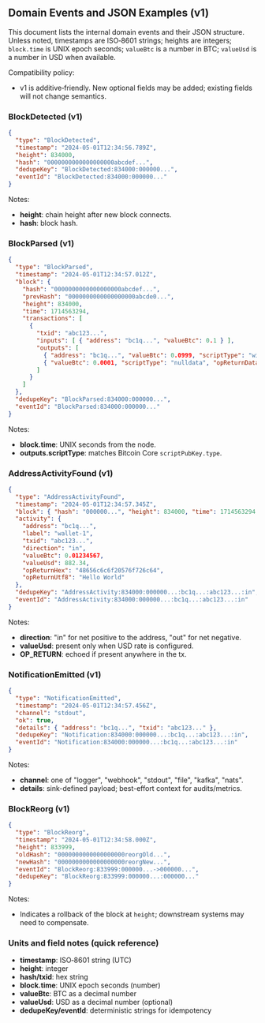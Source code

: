 ## Domain Events and JSON Examples (v1)

This document lists the internal domain events and their JSON structure. Unless noted, timestamps are ISO‑8601 strings; heights are integers; `block.time` is UNIX epoch seconds; `valueBtc` is a number in BTC; `valueUsd` is a number in USD when available.

Compatibility policy:
- v1 is additive‑friendly. New optional fields may be added; existing fields will not change semantics.

### BlockDetected (v1)

```json
{
  "type": "BlockDetected",
  "timestamp": "2024-05-01T12:34:56.789Z",
  "height": 834000,
  "hash": "0000000000000000000abcdef...",
  "dedupeKey": "BlockDetected:834000:000000...",
  "eventId": "BlockDetected:834000:000000..."
}
```

Notes:
- **height**: chain height after new block connects.
- **hash**: block hash.

### BlockParsed (v1)

```json
{
  "type": "BlockParsed",
  "timestamp": "2024-05-01T12:34:57.012Z",
  "block": {
    "hash": "0000000000000000000abcdef...",
    "prevHash": "0000000000000000000abcde0...",
    "height": 834000,
    "time": 1714563294,
    "transactions": [
      {
        "txid": "abc123...",
        "inputs": [ { "address": "bc1q...", "valueBtc": 0.1 } ],
        "outputs": [
          { "address": "bc1q...", "valueBtc": 0.0999, "scriptType": "witness_v0_keyhash" },
          { "valueBtc": 0.0001, "scriptType": "nulldata", "opReturnDataHex": "48656c6c6f", "opReturnUtf8": "Hello" }
        ]
      }
    ]
  },
  "dedupeKey": "BlockParsed:834000:000000...",
  "eventId": "BlockParsed:834000:000000..."
}
```

Notes:
- **block.time**: UNIX seconds from the node.
- **outputs.scriptType**: matches Bitcoin Core `scriptPubKey.type`.

### AddressActivityFound (v1)

```json
{
  "type": "AddressActivityFound",
  "timestamp": "2024-05-01T12:34:57.345Z",
  "block": { "hash": "000000...", "height": 834000, "time": 1714563294 },
  "activity": {
    "address": "bc1q...",
    "label": "wallet-1",
    "txid": "abc123...",
    "direction": "in",
    "valueBtc": 0.01234567,
    "valueUsd": 882.34,
    "opReturnHex": "48656c6c6f20576f726c64",
    "opReturnUtf8": "Hello World"
  },
  "dedupeKey": "AddressActivity:834000:000000...:bc1q...:abc123...:in",
  "eventId": "AddressActivity:834000:000000...:bc1q...:abc123...:in"
}
```

Notes:
- **direction**: "in" for net positive to the address, "out" for net negative.
- **valueUsd**: present only when USD rate is configured.
- **OP_RETURN**: echoed if present anywhere in the tx.

### NotificationEmitted (v1)

```json
{
  "type": "NotificationEmitted",
  "timestamp": "2024-05-01T12:34:57.456Z",
  "channel": "stdout",
  "ok": true,
  "details": { "address": "bc1q...", "txid": "abc123..." },
  "dedupeKey": "Notification:834000:000000...:bc1q...:abc123...:in",
  "eventId": "Notification:834000:000000...:bc1q...:abc123...:in"
}
```

Notes:
- **channel**: one of "logger", "webhook", "stdout", "file", "kafka", "nats".
- **details**: sink-defined payload; best-effort context for audits/metrics.

### BlockReorg (v1)

```json
{
  "type": "BlockReorg",
  "timestamp": "2024-05-01T12:34:58.000Z",
  "height": 833999,
  "oldHash": "0000000000000000000reorgOld...",
  "newHash": "0000000000000000000reorgNew...",
  "eventId": "BlockReorg:833999:000000...->000000...",
  "dedupeKey": "BlockReorg:833999:000000...:000000..."
}
```

Notes:
- Indicates a rollback of the block at `height`; downstream systems may need to compensate.

### Units and field notes (quick reference)
- **timestamp**: ISO‑8601 string (UTC)
- **height**: integer
- **hash/txid**: hex string
- **block.time**: UNIX epoch seconds (number)
- **valueBtc**: BTC as a decimal number
- **valueUsd**: USD as a decimal number (optional)
- **dedupeKey/eventId**: deterministic strings for idempotency


